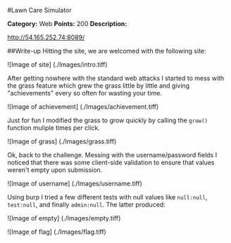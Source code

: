 #Lawn Care Simulator

**Category:** Web
**Points:** 200
**Description:**

http://54.165.252.74:8089/

##Write-up
Hitting the site, we are welcomed with the following site:

![Image of site]
(./Images/intro.tiff)

After getting nowhere with the standard web attacks I started to mess with the grass feature which grew the grass little by little and giving "achievements" every so often for wasting your time.

![Image of achievement]
(./Images/achievement.tiff)

Just for fun I modified the grass to grow quickly by calling the ```grow()``` function muliple times per click.

![Image of grass]
(./Images/grass.tiff)

Ok, back to the challenge. Messing with the username/password fields I noticed that there was some client-side validation to ensure that values weren't empty upon submission.

![Image of username]
(./Images/username.tiff)

Using burp I tried a few different tests with null values like ```null:null```, ```test:null```, and finally ```admin:null```.  The latter produced:

![Image of empty]
(./Images/empty.tiff)

![Image of flag]
(./Images/flag.tiff)
